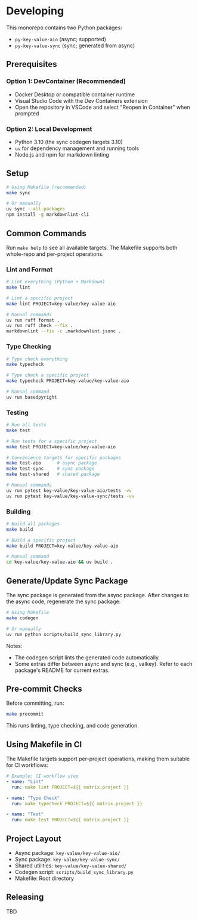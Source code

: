 # Developing

This monorepo contains two Python packages:

- `py-key-value-aio` (async; supported)
- `py-key-value-sync` (sync; generated from async)

## Prerequisites

### Option 1: DevContainer (Recommended)

- Docker Desktop or compatible container runtime
- Visual Studio Code with the Dev Containers extension
- Open the repository in VSCode and select "Reopen in Container" when prompted

### Option 2: Local Development

- Python 3.10 (the sync codegen targets 3.10)
- `uv` for dependency management and running tools
- Node.js and npm for markdown linting

## Setup

```bash
# Using Makefile (recommended)
make sync

# Or manually
uv sync --all-packages
npm install -g markdownlint-cli
```

## Common Commands

Run `make help` to see all available targets. The Makefile supports both
whole-repo and per-project operations.

### Lint and Format

```bash
# Lint everything (Python + Markdown)
make lint

# Lint a specific project
make lint PROJECT=key-value/key-value-aio

# Manual commands
uv run ruff format .
uv run ruff check --fix .
markdownlint --fix -c .markdownlint.jsonc .
```

### Type Checking

```bash
# Type check everything
make typecheck

# Type check a specific project
make typecheck PROJECT=key-value/key-value-aio

# Manual command
uv run basedpyright
```

### Testing

```bash
# Run all tests
make test

# Run tests for a specific project
make test PROJECT=key-value/key-value-aio

# Convenience targets for specific packages
make test-aio      # async package
make test-sync     # sync package
make test-shared   # shared package

# Manual commands
uv run pytest key-value/key-value-aio/tests -vv
uv run pytest key-value/key-value-sync/tests -vv
```

### Building

```bash
# Build all packages
make build

# Build a specific project
make build PROJECT=key-value/key-value-aio

# Manual command
cd key-value/key-value-aio && uv build .
```

## Generate/Update Sync Package

The sync package is generated from the async package. After changes to the
async code, regenerate the sync package:

```bash
# Using Makefile
make codegen

# Or manually
uv run python scripts/build_sync_library.py
```

Notes:

- The codegen script lints the generated code automatically.
- Some extras differ between async and sync (e.g., valkey). Refer to each
  package's README for current extras.

## Pre-commit Checks

Before committing, run:

```bash
make precommit
```

This runs linting, type checking, and code generation.

## Using Makefile in CI

The Makefile targets support per-project operations, making them
suitable for CI workflows:

```yaml
# Example: CI workflow step
- name: "Lint"
  run: make lint PROJECT=${{ matrix.project }}

- name: "Type Check"
  run: make typecheck PROJECT=${{ matrix.project }}

- name: "Test"
  run: make test PROJECT=${{ matrix.project }}
```

## Project Layout

- Async package: `key-value/key-value-aio/`
- Sync package: `key-value/key-value-sync/`
- Shared utilities: `key-value/key-value-shared/`
- Codegen script: `scripts/build_sync_library.py`
- Makefile: Root directory

## Releasing

TBD
